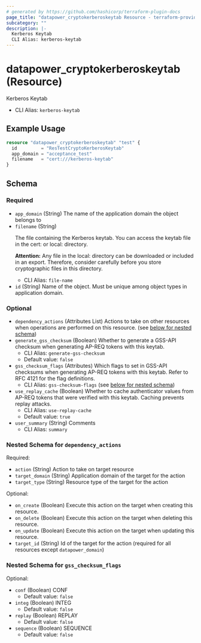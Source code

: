 ```yaml
---
# generated by https://github.com/hashicorp/terraform-plugin-docs
page_title: "datapower_cryptokerberoskeytab Resource - terraform-provider-datapower"
subcategory: ""
description: |-
  Kerberos Keytab
  CLI Alias: kerberos-keytab
---
```


# datapower_cryptokerberoskeytab (Resource)

Kerberos Keytab
  - CLI Alias: `kerberos-keytab`

## Example Usage

```terraform
resource "datapower_cryptokerberoskeytab" "test" {
  id         = "ResTestCryptoKerberosKeytab"
  app_domain = "acceptance_test"
  filename   = "cert:///kerberos-keytab"
}
```

<!-- schema generated by tfplugindocs -->
## Schema

### Required

- `app_domain` (String) The name of the application domain the object belongs to
- `filename` (String) <p>The file containing the Kerberos keytab. You can access the keytab file in the cert: or local: directory.</p><p><b>Attention:</b> Any file in the local: directory can be downloaded or included in an export. Therefore, consider carefully before you store cryptographic files in this directory.</p>
  - CLI Alias: `file-name`
- `id` (String) Name of the object. Must be unique among object types in application domain.

### Optional

- `dependency_actions` (Attributes List) Actions to take on other resources when operations are performed on this resource. (see [below for nested schema](#nestedatt--dependency_actions))
- `generate_gss_checksum` (Boolean) Whether to generate a GSS-API checksum when generating AP-REQ tokens with this keytab.
  - CLI Alias: `generate-gss-checksum`
  - Default value: `false`
- `gss_checksum_flags` (Attributes) Which flags to set in GSS-API checksums when generating AP-REQ tokens with this keytab. Refer to RFC 4121 for the flag definitions.
  - CLI Alias: `gss-checksum-flags` (see [below for nested schema](#nestedatt--gss_checksum_flags))
- `use_replay_cache` (Boolean) Whether to cache authenticator values from AP-REQ tokens that were verified with this keytab. Caching prevents replay attacks.
  - CLI Alias: `use-replay-cache`
  - Default value: `true`
- `user_summary` (String) Comments
  - CLI Alias: `summary`

<a id="nestedatt--dependency_actions"></a>
### Nested Schema for `dependency_actions`

Required:

- `action` (String) Action to take on target resource
- `target_domain` (String) Application domain of the target for the action
- `target_type` (String) Resource type of the target for the action

Optional:

- `on_create` (Boolean) Execute this action on the target when creating this resource.
- `on_delete` (Boolean) Execute this action on the target when deleting this resource.
- `on_update` (Boolean) Execute this action on the target when updating this resource.
- `target_id` (String) Id of the target for the action (required for all resources except `datapower_domain`)


<a id="nestedatt--gss_checksum_flags"></a>
### Nested Schema for `gss_checksum_flags`

Optional:

- `conf` (Boolean) CONF
  - Default value: `false`
- `integ` (Boolean) INTEG
  - Default value: `false`
- `replay` (Boolean) REPLAY
  - Default value: `false`
- `sequence` (Boolean) SEQUENCE
  - Default value: `false`
